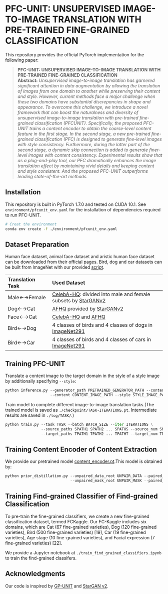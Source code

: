 # PFC-UNIT: UNSUPERVISED IMAGE-TO-IMAGE TRANSLATION WITH PRE-TRAINED FINE-GRAINED CLASSIFICATION

This repository provides the official PyTorch implementation for the following paper:

> **PFC-UNIT: UNSUPERVISED IMAGE-TO-IMAGE TRANSLATION WITH PRE-TRAINED FINE-GRAINED CLASSIFICATION**<br>
> **Abstract:** *Unsupervised image-to-image translation has garnered significant
attention in data augmentation by allowing the translation
of images from one domain to another while preserving
their content and style. However, current methods face
a major challenge when these two domains have substantial
discrepancies in shape and appearance. To overcome this
challenge, we introduce a novel framework that can boost
the naturalness and diversity of unsupervised image-to-image
translation with pre-trained fine-grained classification (PFCUNIT).
Specifically, the proposed PFC-UNIT trains a content
encoder to obtain the coarse-level content feature in the first
stage. In the second stage, a new pre-trained fine-grained classification
(PFC) is designed to generate fine-level images with
style consistency. Furthermore, during the latter part of the
second stage, a dynamic skip connection is added to generate
finer-level images with content consistency. Experimental
results show that as a plug-and-play tool, our PFC dramatically
enhances the image translation effect by maintaining
vivid details and keeping content and style consistent. And
the proposed PFC-UNIT outperforms leading state-of-the-art
methods.*

## Installation
This repository is built in PyTorch 1.7.0 and tested on CUDA 10.1. See `environment/pfcunit_env.yaml` for the installation of dependencies required to run PFC-UNIT.
```bash
# Creat the environment
conda env create -f ./environment/pfcunit_env.yaml
```

## Dataset Preparation

Human face dataset, animal face dataset and aristic human face dataset can be downloaded from their official pages.
Bird, dog and car datasets can be built from ImageNet with our provided [script](./data_preparation).

| Translation Task | Used Dataset                                                                                                                                                                                                                                                                           | 
|:-----------------|:---------------------------------------------------------------------------------------------------------------------------------------------------------------------------------------------------------------------------------------------------------------------------------------| 
| Male←→Female     | [CelebA-HQ](https://github.com/clovaai/stargan-v2#datasets-and-pre-trained-networks): divided into male and female subsets by [StarGANv2](https://github.com/clovaai/stargan-v2#datasets-and-pre-trained-networks)                                                                     |
| Dog←→Cat         | [AFHQ](https://github.com/clovaai/stargan-v2#datasets-and-pre-trained-networks) provided by [StarGANv2](https://github.com/clovaai/stargan-v2#datasets-and-pre-trained-networks)                                                                                                       |
| Face←→Cat        | [CelebA-HQ](https://github.com/switchablenorms/CelebAMask-HQ) and [AFHQ](https://github.com/clovaai/stargan-v2#datasets-and-pre-trained-networks)                                                                                                                                      |
| Bird←→Dog        | 4 classes of birds and 4 classes of dogs in [ImageNet291](https://github.com/williamyang1991/GP-UNIT/tree/main/data_preparation)
| Bird←→Car        | 4 classes of birds and 4 classes of cars in [ImageNet291](https://github.com/williamyang1991/GP-UNIT/tree/main/data_preparation)                                                                                                               

## Training PFC-UNIT

Translate a content image to the target domain in the style of a style image by additionally specifying `--style`:
```python
python inference.py --generator_path PRETRAINED_GENERATOR_PATH --content_encoder_path PRETRAINED_ENCODER_PATH \ 
                    --content CONTENT_IMAGE_PATH --style STYLE_IMAGE_PATH --device DEVICE
```

Train model to complete different image-to-image translation tasks.(The trained model is saved as `./checkpoint/TASK-ITERATIONS.pt`. Intermediate results are saved in `./log/TASK/`.)
```python
python train.py --task TASK --batch BATCH_SIZE --iter ITERATIONS \
                --source_paths SPATH1 SPATH2 ... SPATHS --source_num SNUM1 SNUM2 ... SNUMS \
                --target_paths TPATH1 TPATH2 ... TPATHT --target_num TNUM1 TNUM2 ... TNUMT
```

## Training Content Encoder of Content Extraction

We provide our pretrained model [content_encoder.pt]().This model is obtained by:
```python
python prior_distillation.py --unpaired_data_root UNPAIR_DATA --paired_data_root PAIR_DATA \
                             --unpaired_mask_root UNPAIR_MASK --paired_mask_root PAIR_MASK
```

## Training Find-grained Classifier of Find-grained Classification

To pre-train the fine-grained classifiers, we create a new fine-grained classification dataset, termed FCKaggle. Our FC-Kaggle includes six domains, which are Cat (67 fine-grained varieties), Dog (120 fine-grained varieties), Bird (500 fine-grained varieties) [19], Car (19 fine-grained varieties), Age stage (10 fine-grained varieties), and Facial expression (7 fine-grained varieties) [22].

We provide a Jupyter notebook at `./train_find_grained_classifiers.ipynb` to train the find-grained classifers.


## Acknowledgments
Our code is inspired by [GP-UNIT](https://github.com/williamyang1991/GP-UNIT/) and [StarGAN v2](https://github.com/clovaai/stargan-v2).

